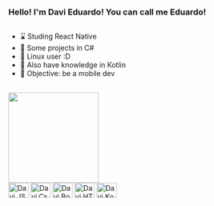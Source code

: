 ### Hello! I'm Davi Eduardo! You can call me Eduardo!

##
- ⌛ Studing React Native
- 🎥 Some projects in C#
- 🐧 Linux user :D
- 📱 Also have knowledge in Kotlin
- 📳 Objective: be a mobile dev
##

<div>
    <a href="https://github/davieduardo001"></a>
    <img height="180em" src="http://github-readme-stats.vercel.app/api/top-langs/?username=davieduardo001&layout=compact&langs_count=16&theme=dark"/>
</div>

<div style="display: inline-block;">
    <img align="center" height="30" width="40" src="https://cdn.jsdelivr.net/gh/devicons/devicon/icons/javascript/javascript-original.svg" alt="Davi.JS">
    <img align="center" height="30" width="40" src="https://cdn.jsdelivr.net/gh/devicons/devicon/icons/csharp/csharp-plain.svg" alt="Davi.Csharp">
    <img align="center" height="30" width="40" src="https://cdn.jsdelivr.net/gh/devicons/devicon/icons/bootstrap/bootstrap-original.svg" alt="Davi.Bootstrap">
    <img align="center" height="30" width="40" src="https://cdn.jsdelivr.net/gh/devicons/devicon/icons/html5/html5-original.svg" alt="Davi.HTML">
    <img align="center" height="30" width="40" src="https://cdn.jsdelivr.net/gh/devicons/devicon/icons/kotlin/kotlin-plain.svg" alt="Davi.Kotlin">
</div>
